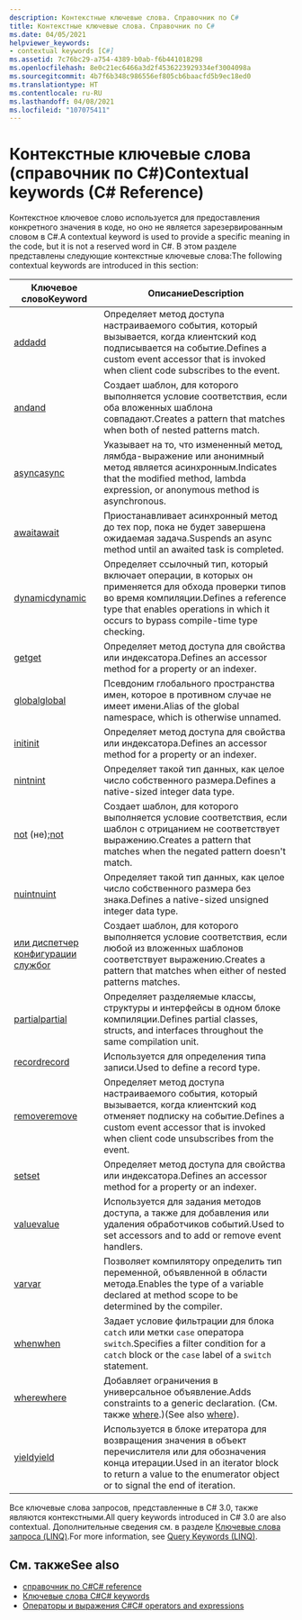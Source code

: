 ```yaml
---
description: Контекстные ключевые слова. Справочник по C#
title: Контекстные ключевые слова. Справочник по C#
ms.date: 04/05/2021
helpviewer_keywords:
- contextual keywords [C#]
ms.assetid: 7c76bc29-a754-4389-b0ab-f6b441018298
ms.openlocfilehash: 8e0c21ec6466a3d2f4536223929334ef3004098a
ms.sourcegitcommit: 4b7f6b348c986556ef805cb6baacfd5b9ec18ed0
ms.translationtype: HT
ms.contentlocale: ru-RU
ms.lasthandoff: 04/08/2021
ms.locfileid: "107075411"
---
```

# <a name="contextual-keywords-c-reference"></a><span data-ttu-id="7f21a-103">Контекстные ключевые слова (справочник по C#)</span><span class="sxs-lookup"><span data-stu-id="7f21a-103">Contextual keywords (C# Reference)</span></span>

<span data-ttu-id="7f21a-104">Контекстное ключевое слово используется для предоставления конкретного значения в коде, но оно не является зарезервированным словом в C#.</span><span class="sxs-lookup"><span data-stu-id="7f21a-104">A contextual keyword is used to provide a specific meaning in the code, but it is not a reserved word in C#.</span></span> <span data-ttu-id="7f21a-105">В этом разделе представлены следующие контекстные ключевые слова:</span><span class="sxs-lookup"><span data-stu-id="7f21a-105">The following contextual keywords are introduced in this section:</span></span>  
  
|<span data-ttu-id="7f21a-106">Ключевое слово</span><span class="sxs-lookup"><span data-stu-id="7f21a-106">Keyword</span></span>|<span data-ttu-id="7f21a-107">Описание</span><span class="sxs-lookup"><span data-stu-id="7f21a-107">Description</span></span>|  
|-------------|-----------------|  
|[<span data-ttu-id="7f21a-108">add</span><span class="sxs-lookup"><span data-stu-id="7f21a-108">add</span></span>](./add.md)|<span data-ttu-id="7f21a-109">Определяет метод доступа настраиваемого события, который вызывается, когда клиентский код подписывается на событие.</span><span class="sxs-lookup"><span data-stu-id="7f21a-109">Defines a custom event accessor that is invoked when client code subscribes to the event.</span></span>|  
|[<span data-ttu-id="7f21a-110">and</span><span class="sxs-lookup"><span data-stu-id="7f21a-110">and</span></span>](../operators/patterns.md#logical-patterns)|<span data-ttu-id="7f21a-111">Создает шаблон, для которого выполняется условие соответствия, если оба вложенных шаблона совпадают.</span><span class="sxs-lookup"><span data-stu-id="7f21a-111">Creates a pattern that matches when both of nested patterns match.</span></span>|  
|[<span data-ttu-id="7f21a-112">async</span><span class="sxs-lookup"><span data-stu-id="7f21a-112">async</span></span>](./async.md)|<span data-ttu-id="7f21a-113">Указывает на то, что измененный метод, лямбда-выражение или анонимный метод является асинхронным.</span><span class="sxs-lookup"><span data-stu-id="7f21a-113">Indicates that the modified method, lambda expression, or anonymous method is asynchronous.</span></span>|  
|[<span data-ttu-id="7f21a-114">await</span><span class="sxs-lookup"><span data-stu-id="7f21a-114">await</span></span>](../operators/await.md)|<span data-ttu-id="7f21a-115">Приостанавливает асинхронный метод до тех пор, пока не будет завершена ожидаемая задача.</span><span class="sxs-lookup"><span data-stu-id="7f21a-115">Suspends an async method until an awaited task is completed.</span></span>|  
|[<span data-ttu-id="7f21a-116">dynamic</span><span class="sxs-lookup"><span data-stu-id="7f21a-116">dynamic</span></span>](../builtin-types/reference-types.md)|<span data-ttu-id="7f21a-117">Определяет ссылочный тип, который включает операции, в которых он применяется для обхода проверки типов во время компиляции.</span><span class="sxs-lookup"><span data-stu-id="7f21a-117">Defines a reference type that enables operations in which it occurs to bypass compile-time type checking.</span></span>|  
|[<span data-ttu-id="7f21a-118">get</span><span class="sxs-lookup"><span data-stu-id="7f21a-118">get</span></span>](./get.md)|<span data-ttu-id="7f21a-119">Определяет метод доступа для свойства или индексатора.</span><span class="sxs-lookup"><span data-stu-id="7f21a-119">Defines an accessor method for a property or an indexer.</span></span>|  
|[<span data-ttu-id="7f21a-120">global</span><span class="sxs-lookup"><span data-stu-id="7f21a-120">global</span></span>](../operators/namespace-alias-qualifier.md)|<span data-ttu-id="7f21a-121">Псевдоним глобального пространства имен, которое в противном случае не имеет имени.</span><span class="sxs-lookup"><span data-stu-id="7f21a-121">Alias of the global namespace, which is otherwise unnamed.</span></span>|  
|[<span data-ttu-id="7f21a-122">init</span><span class="sxs-lookup"><span data-stu-id="7f21a-122">init</span></span>](./init.md)|<span data-ttu-id="7f21a-123">Определяет метод доступа для свойства или индексатора.</span><span class="sxs-lookup"><span data-stu-id="7f21a-123">Defines an accessor method for a property or an indexer.</span></span>|  
|[<span data-ttu-id="7f21a-124">nint</span><span class="sxs-lookup"><span data-stu-id="7f21a-124">nint</span></span>](../builtin-types/nint-nuint.md)|<span data-ttu-id="7f21a-125">Определяет такой тип данных, как целое число собственного размера.</span><span class="sxs-lookup"><span data-stu-id="7f21a-125">Defines a native-sized integer data type.</span></span>|  
|<span data-ttu-id="7f21a-126">[not](../operators/patterns.md#logical-patterns) (не);</span><span class="sxs-lookup"><span data-stu-id="7f21a-126">[not](../operators/patterns.md#logical-patterns)</span></span>|<span data-ttu-id="7f21a-127">Создает шаблон, для которого выполняется условие соответствия, если шаблон с отрицанием не соответствует выражению.</span><span class="sxs-lookup"><span data-stu-id="7f21a-127">Creates a pattern that matches when the negated pattern doesn't match.</span></span>|  
|[<span data-ttu-id="7f21a-128">nuint</span><span class="sxs-lookup"><span data-stu-id="7f21a-128">nuint</span></span>](../builtin-types/nint-nuint.md)|<span data-ttu-id="7f21a-129">Определяет такой тип данных, как целое число собственного размера без знака.</span><span class="sxs-lookup"><span data-stu-id="7f21a-129">Defines a native-sized unsigned integer data type.</span></span>|  
|[<span data-ttu-id="7f21a-130">или диспетчер конфигурации служб</span><span class="sxs-lookup"><span data-stu-id="7f21a-130">or</span></span>](../operators/patterns.md#logical-patterns)|<span data-ttu-id="7f21a-131">Создает шаблон, для которого выполняется условие соответствия, если любой из вложенных шаблонов соответствует выражению.</span><span class="sxs-lookup"><span data-stu-id="7f21a-131">Creates a pattern that matches when either of nested patterns matches.</span></span>|  
|[<span data-ttu-id="7f21a-132">partial</span><span class="sxs-lookup"><span data-stu-id="7f21a-132">partial</span></span>](./partial-type.md)|<span data-ttu-id="7f21a-133">Определяет разделяемые классы, структуры и интерфейсы в одном блоке компиляции.</span><span class="sxs-lookup"><span data-stu-id="7f21a-133">Defines partial classes, structs, and interfaces throughout the same compilation unit.</span></span>|  
|[<span data-ttu-id="7f21a-134">record</span><span class="sxs-lookup"><span data-stu-id="7f21a-134">record</span></span>](../builtin-types/record.md)|<span data-ttu-id="7f21a-135">Используется для определения типа записи.</span><span class="sxs-lookup"><span data-stu-id="7f21a-135">Used to define a record type.</span></span>|  
|[<span data-ttu-id="7f21a-136">remove</span><span class="sxs-lookup"><span data-stu-id="7f21a-136">remove</span></span>](./remove.md)|<span data-ttu-id="7f21a-137">Определяет метод доступа настраиваемого события, который вызывается, когда клиентский код отменяет подписку на событие.</span><span class="sxs-lookup"><span data-stu-id="7f21a-137">Defines a custom event accessor that is invoked when client code unsubscribes from the event.</span></span>|  
|[<span data-ttu-id="7f21a-138">set</span><span class="sxs-lookup"><span data-stu-id="7f21a-138">set</span></span>](./set.md)|<span data-ttu-id="7f21a-139">Определяет метод доступа для свойства или индексатора.</span><span class="sxs-lookup"><span data-stu-id="7f21a-139">Defines an accessor method for a property or an indexer.</span></span>|  
|[<span data-ttu-id="7f21a-140">value</span><span class="sxs-lookup"><span data-stu-id="7f21a-140">value</span></span>](./value.md)|<span data-ttu-id="7f21a-141">Используется для задания методов доступа, а также для добавления или удаления обработчиков событий.</span><span class="sxs-lookup"><span data-stu-id="7f21a-141">Used to set accessors and to add or remove event handlers.</span></span>|  
|[<span data-ttu-id="7f21a-142">var</span><span class="sxs-lookup"><span data-stu-id="7f21a-142">var</span></span>](./var.md)|<span data-ttu-id="7f21a-143">Позволяет компилятору определить тип переменной, объявленной в области метода.</span><span class="sxs-lookup"><span data-stu-id="7f21a-143">Enables the type of a variable declared at method scope to be determined by the compiler.</span></span>|  
|[<span data-ttu-id="7f21a-144">when</span><span class="sxs-lookup"><span data-stu-id="7f21a-144">when</span></span>](when.md)|<span data-ttu-id="7f21a-145">Задает условие фильтрации для блока `catch` или метки `case` оператора `switch`.</span><span class="sxs-lookup"><span data-stu-id="7f21a-145">Specifies a filter condition for a `catch` block or the `case` label of a `switch` statement.</span></span>|
|[<span data-ttu-id="7f21a-146">where</span><span class="sxs-lookup"><span data-stu-id="7f21a-146">where</span></span>](./where-generic-type-constraint.md)|<span data-ttu-id="7f21a-147">Добавляет ограничения в универсальное объявление.</span><span class="sxs-lookup"><span data-stu-id="7f21a-147">Adds constraints to a generic declaration.</span></span> <span data-ttu-id="7f21a-148">(См. также [where](./where-clause.md).)</span><span class="sxs-lookup"><span data-stu-id="7f21a-148">(See also [where](./where-clause.md)).</span></span>|  
|[<span data-ttu-id="7f21a-149">yield</span><span class="sxs-lookup"><span data-stu-id="7f21a-149">yield</span></span>](./yield.md)|<span data-ttu-id="7f21a-150">Используется в блоке итератора для возвращения значения в объект перечислителя или для обозначения конца итерации.</span><span class="sxs-lookup"><span data-stu-id="7f21a-150">Used in an iterator block to return a value to the enumerator object or to signal the end of iteration.</span></span>|  
  
<span data-ttu-id="7f21a-151">Все ключевые слова запросов, представленные в C# 3.0, также являются контекстными.</span><span class="sxs-lookup"><span data-stu-id="7f21a-151">All query keywords introduced in C# 3.0 are also contextual.</span></span> <span data-ttu-id="7f21a-152">Дополнительные сведения см. в разделе [Ключевые слова запроса (LINQ)](./query-keywords.md).</span><span class="sxs-lookup"><span data-stu-id="7f21a-152">For more information, see [Query Keywords (LINQ)](./query-keywords.md).</span></span>  
  
## <a name="see-also"></a><span data-ttu-id="7f21a-153">См. также</span><span class="sxs-lookup"><span data-stu-id="7f21a-153">See also</span></span>

- [<span data-ttu-id="7f21a-154">справочник по C#</span><span class="sxs-lookup"><span data-stu-id="7f21a-154">C# reference</span></span>](../index.md)
- [<span data-ttu-id="7f21a-155">Ключевые слова C#</span><span class="sxs-lookup"><span data-stu-id="7f21a-155">C# keywords</span></span>](./index.md)
- [<span data-ttu-id="7f21a-156">Операторы и выражения C#</span><span class="sxs-lookup"><span data-stu-id="7f21a-156">C# operators and expressions</span></span>](../operators/index.md)
